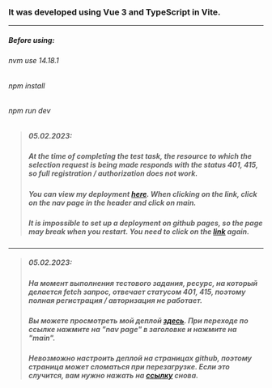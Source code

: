 ### It was developed using Vue 3 and TypeScript in Vite.

------

##### Before using:
###### nvm use 14.18.1
###### npm install
###### npm run dev



> ##### 05.02.2023:
> ##### At the time of completing the test task, the resource to which the selection request is being made responds with the status 401, 415, so full registration / authorization does not work.
> ##### You can view my deployment [here](https://daniilvilnyanskiy.github.io/ux-5285/). When clicking on the link, click on the nav page in the header and click on main.
> ##### It is impossible to set up a deployment on github pages, so the page may break when you restart. You need to click on the [link](https://daniilvilnyanskiy.github.io/ux-5285/) again.

----------
> ##### 05.02.2023: 
> ##### На момент выполнения тестового задания, ресурс, на который делается fetch запрос, отвечает статусом 401, 415, поэтому полная регистрация / авторизация не работает.
> ##### Вы можете просмотреть мой деплой [здесь](https://daniilvilnyanskiy.github.io/ux-5285/). При переходе по ссылке нажмите на "nav page" в заголовке и нажмите на "main".
> ##### Невозможно настроить деплой на страницах github, поэтому страница может сломаться при перезагрузке. Если это случится, вам нужно нажать на [ссылку](https://daniilvilnyanskiy.github.io/ux-5285/) снова.